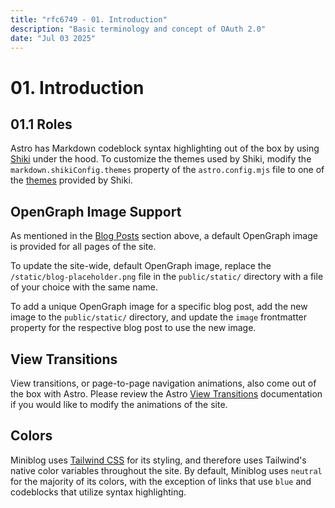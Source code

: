 ```yaml
---
title: "rfc6749 - 01. Introduction"
description: "Basic terminology and concept of OAuth 2.0"
date: "Jul 03 2025"
---
```


# 01. Introduction

## 01.1 Roles

Astro has Markdown codeblock syntax highlighting out of the box by using [Shiki](https://shiki.style/) under the hood. To customize the themes used by Shiki, modify the `markdown.shikiConfig.themes` property of the `astro.config.mjs` file to one of the [themes](https://shiki.style/themes) provided by Shiki.

## OpenGraph Image Support

As mentioned in the [Blog Posts](#blog-posts) section above, a default OpenGraph image is provided for all pages of the site.

To update the site-wide, default OpenGraph image, replace the `/static/blog-placeholder.png` file in the `public/static/` directory with a file of your choice with the same name.

To add a unique OpenGraph image for a specific blog post, add the new image to the `public/static/` directory, and update the `image` frontmatter property for the respective blog post to use the new image.

## View Transitions

View transitions, or page-to-page navigation animations, also come out of the box with Astro. Please review the Astro [View Transitions](https://docs.astro.build/en/guides/view-transitions/) documentation if you would like to modify the animations of the site.

## Colors

Miniblog uses [Tailwind CSS](https://tailwindcss.com/) for its styling, and therefore uses Tailwind's native color variables throughout the site. By default, Miniblog uses `neutral` for the majority of its colors, with the exception of links that use `blue` and codeblocks that utilize syntax highlighting.
